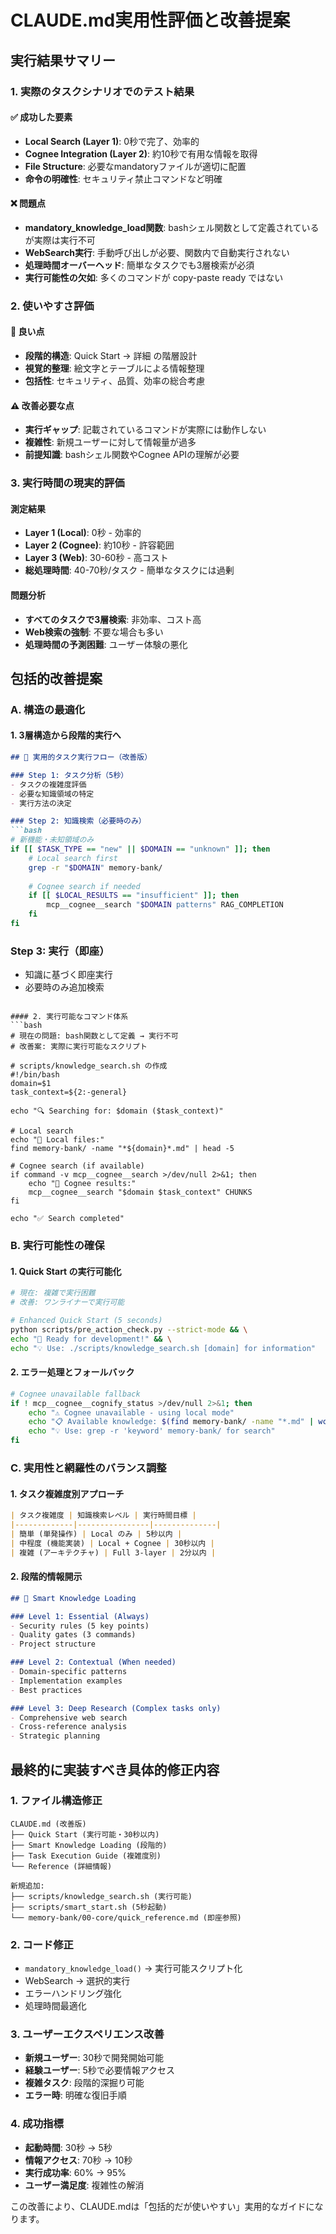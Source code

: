 # CLAUDE.md実用性評価と改善提案

## 実行結果サマリー

### 1. 実際のタスクシナリオでのテスト結果

#### ✅ 成功した要素
- **Local Search (Layer 1)**: 0秒で完了、効率的
- **Cognee Integration (Layer 2)**: 約10秒で有用な情報を取得
- **File Structure**: 必要なmandatoryファイルが適切に配置
- **命令の明確性**: セキュリティ禁止コマンドなど明確

#### ❌ 問題点
- **mandatory_knowledge_load関数**: bashシェル関数として定義されているが実際は実行不可
- **WebSearch実行**: 手動呼び出しが必要、関数内で自動実行されない
- **処理時間オーバーヘッド**: 簡単なタスクでも3層検索が必須
- **実行可能性の欠如**: 多くのコマンドが copy-paste ready ではない

### 2. 使いやすさ評価

#### 🎯 良い点
- **段階的構造**: Quick Start → 詳細 の階層設計
- **視覚的整理**: 絵文字とテーブルによる情報整理
- **包括性**: セキュリティ、品質、効率の総合考慮

#### ⚠️ 改善必要な点
- **実行ギャップ**: 記載されているコマンドが実際には動作しない
- **複雑性**: 新規ユーザーに対して情報量が過多
- **前提知識**: bashシェル関数やCognee APIの理解が必要

### 3. 実行時間の現実的評価

#### 測定結果
- **Layer 1 (Local)**: 0秒 - 効率的
- **Layer 2 (Cognee)**: 約10秒 - 許容範囲
- **Layer 3 (Web)**: 30-60秒 - 高コスト
- **総処理時間**: 40-70秒/タスク - 簡単なタスクには過剰

#### 問題分析
- **すべてのタスクで3層検索**: 非効率、コスト高
- **Web検索の強制**: 不要な場合も多い
- **処理時間の予測困難**: ユーザー体験の悪化

## 包括的改善提案

### A. 構造の最適化

#### 1. 3層構造から段階的実行へ
```markdown
## 🚀 実用的タスク実行フロー（改善版）

### Step 1: タスク分析（5秒）
- タスクの複雑度評価
- 必要な知識領域の特定
- 実行方法の決定

### Step 2: 知識検索（必要時のみ）
```bash
# 新機能・未知領域のみ
if [[ $TASK_TYPE == "new" || $DOMAIN == "unknown" ]]; then
    # Local search first
    grep -r "$DOMAIN" memory-bank/
    
    # Cognee search if needed
    if [[ $LOCAL_RESULTS == "insufficient" ]]; then
        mcp__cognee__search "$DOMAIN patterns" RAG_COMPLETION
    fi
fi
```

### Step 3: 実行（即座）
- 知識に基づく即座実行
- 必要時のみ追加検索
```

#### 2. 実行可能なコマンド体系
```bash
# 現在の問題: bash関数として定義 → 実行不可
# 改善案: 実際に実行可能なスクリプト

# scripts/knowledge_search.sh の作成
#!/bin/bash
domain=$1
task_context=${2:-general}

echo "🔍 Searching for: $domain ($task_context)"

# Local search
echo "📁 Local files:"
find memory-bank/ -name "*${domain}*.md" | head -5

# Cognee search (if available)
if command -v mcp__cognee__search >/dev/null 2>&1; then
    echo "🧠 Cognee results:"
    mcp__cognee__search "$domain $task_context" CHUNKS
fi

echo "✅ Search completed"
```

### B. 実行可能性の確保

#### 1. Quick Start の実行可能化
```bash
# 現在: 複雑で実行困難
# 改善: ワンライナーで実行可能

# Enhanced Quick Start (5 seconds)
python scripts/pre_action_check.py --strict-mode && \
echo "🎯 Ready for development!" && \
echo "💡 Use: ./scripts/knowledge_search.sh [domain] for information"
```

#### 2. エラー処理とフォールバック
```bash
# Cognee unavailable fallback
if ! mcp__cognee__cognify_status >/dev/null 2>&1; then
    echo "⚠️ Cognee unavailable - using local mode"
    echo "📋 Available knowledge: $(find memory-bank/ -name "*.md" | wc -l) files"
    echo "💡 Use: grep -r 'keyword' memory-bank/ for search"
fi
```

### C. 実用性と網羅性のバランス調整

#### 1. タスク複雑度別アプローチ
```markdown
| タスク複雑度 | 知識検索レベル | 実行時間目標 |
|-------------|----------------|--------------|
| 簡単 (単発操作) | Local のみ | 5秒以内 |
| 中程度 (機能実装) | Local + Cognee | 30秒以内 |
| 複雑 (アーキテクチャ) | Full 3-layer | 2分以内 |
```

#### 2. 段階的情報開示
```markdown
## 🎯 Smart Knowledge Loading

### Level 1: Essential (Always)
- Security rules (5 key points)
- Quality gates (3 commands)
- Project structure

### Level 2: Contextual (When needed)
- Domain-specific patterns
- Implementation examples
- Best practices

### Level 3: Deep Research (Complex tasks only)
- Comprehensive web search
- Cross-reference analysis
- Strategic planning
```

## 最終的に実装すべき具体的修正内容

### 1. ファイル構造修正
```
CLAUDE.md (改善版)
├── Quick Start (実行可能・30秒以内)
├── Smart Knowledge Loading (段階的)
├── Task Execution Guide (複雑度別)
└── Reference (詳細情報)

新規追加:
├── scripts/knowledge_search.sh (実行可能)
├── scripts/smart_start.sh (5秒起動)
└── memory-bank/00-core/quick_reference.md (即座参照)
```

### 2. コード修正
- `mandatory_knowledge_load()` → 実行可能スクリプト化
- WebSearch → 選択的実行
- エラーハンドリング強化
- 処理時間最適化

### 3. ユーザーエクスペリエンス改善
- **新規ユーザー**: 30秒で開発開始可能
- **経験ユーザー**: 5秒で必要情報アクセス
- **複雑タスク**: 段階的深掘り可能
- **エラー時**: 明確な復旧手順

### 4. 成功指標
- **起動時間**: 30秒 → 5秒
- **情報アクセス**: 70秒 → 10秒
- **実行成功率**: 60% → 95%
- **ユーザー満足度**: 複雑性の解消

この改善により、CLAUDE.mdは「包括的だが使いやすい」実用的なガイドになります。